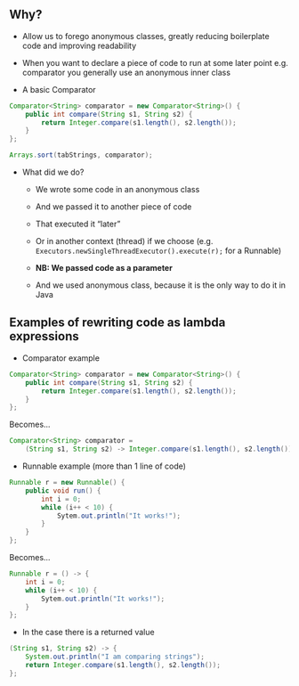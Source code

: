## Why?
- Allow us to forego anonymous classes, greatly reducing boilerplate code and improving readability
- When you want to declare a piece of code to run at some later point e.g. comparator you generally use an anonymous inner class 

- A basic Comparator

```java
Comparator<String> comparator = new Comparator<String>() {
	public int compare(String s1, String s2) {
		return Integer.compare(s1.length(), s2.length());
	}
};

Arrays.sort(tabStrings, comparator);
```

- What did we do?
	- We wrote some code in an anonymous class
	- And we passed it to another piece of code
	- That executed it “later”
	- Or in another context (thread) if we choose (e.g. `Executors.newSingleThreadExecutor().execute(r);` for a Runnable)

	- **NB: We passed code as a parameter**
	- And we used anonymous class, because it is the only way to do it in Java
	
## Examples of rewriting code as lambda expressions

- Comparator example

```java
Comparator<String> comparator = new Comparator<String>() {
	public int compare(String s1, String s2) {
		return Integer.compare(s1.length(), s2.length());
	}
};
```

Becomes...

```java
Comparator<String> comparator =
	(String s1, String s2) -> Integer.compare(s1.length(), s2.length());
```

- Runnable example (more than 1 line of code)
	
```java
Runnable r = new Runnable() {
	public void run() {
		int i = 0;
		while (i++ < 10) {
			Sytem.out.println("It works!");
		}
	}
};
```

Becomes...

```java
Runnable r = () -> {
	int i = 0;
	while (i++ < 10) {
		Sytem.out.println("It works!");
	}
};
```

- In the case there is a returned value
	
```java
(String s1, String s2) -> {
	System.out.println("I am comparing strings");
	return Integer.compare(s1.length(), s2.length());
};
```
